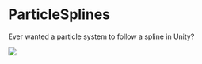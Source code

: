 # ParticleSplines
Ever wanted a particle system to follow a spline in Unity? 

![](https://cloud.githubusercontent.com/assets/5328944/22866471/d762e9c8-f17f-11e6-9127-ac8cf43f5be7.gif)
